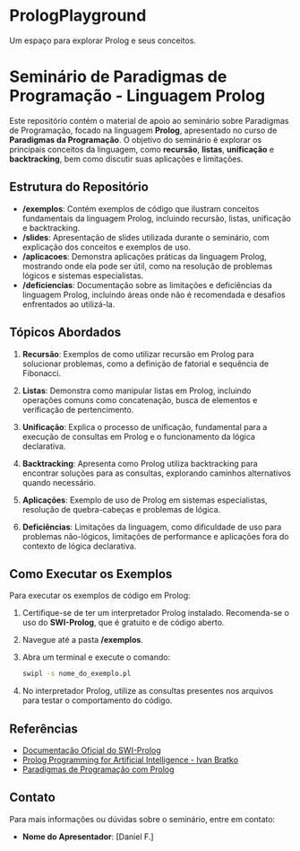 # PrologPlayground
Um espaço para explorar Prolog e seus conceitos.

# Seminário de Paradigmas de Programação - Linguagem Prolog

Este repositório contém o material de apoio ao seminário sobre Paradigmas de Programação, focado na linguagem **Prolog**, apresentado no curso de **Paradigmas da Programação**. O objetivo do seminário é explorar os principais conceitos da linguagem, como **recursão**, **listas**, **unificação** e **backtracking**, bem como discutir suas aplicações e limitações.

## Estrutura do Repositório

- **/exemplos**: Contém exemplos de código que ilustram conceitos fundamentais da linguagem Prolog, incluindo recursão, listas, unificação e backtracking.
- **/slides**: Apresentação de slides utilizada durante o seminário, com explicação dos conceitos e exemplos de uso.
- **/aplicacoes**: Demonstra aplicações práticas da linguagem Prolog, mostrando onde ela pode ser útil, como na resolução de problemas lógicos e sistemas especialistas.
- **/deficiencias**: Documentação sobre as limitações e deficiências da linguagem Prolog, incluindo áreas onde não é recomendada e desafios enfrentados ao utilizá-la.

## Tópicos Abordados

1. **Recursão**: Exemplos de como utilizar recursão em Prolog para solucionar problemas, como a definição de fatorial e sequência de Fibonacci.

2. **Listas**: Demonstra como manipular listas em Prolog, incluindo operações comuns como concatenação, busca de elementos e verificação de pertencimento.

3. **Unificação**: Explica o processo de unificação, fundamental para a execução de consultas em Prolog e o funcionamento da lógica declarativa.

4. **Backtracking**: Apresenta como Prolog utiliza backtracking para encontrar soluções para as consultas, explorando caminhos alternativos quando necessário.

5. **Aplicações**: Exemplo de uso de Prolog em sistemas especialistas, resolução de quebra-cabeças e problemas de lógica.

6. **Deficiências**: Limitações da linguagem, como dificuldade de uso para problemas não-lógicos, limitações de performance e aplicações fora do contexto de lógica declarativa.

## Como Executar os Exemplos

Para executar os exemplos de código em Prolog:

1. Certifique-se de ter um interpretador Prolog instalado. Recomenda-se o uso do **SWI-Prolog**, que é gratuito e de código aberto.
2. Navegue até a pasta **/exemplos**.
3. Abra um terminal e execute o comando:

   ```bash
   swipl -s nome_do_exemplo.pl
   ```

4. No interpretador Prolog, utilize as consultas presentes nos arquivos para testar o comportamento do código.

## Referências

- [Documentação Oficial do SWI-Prolog](https://www.swi-prolog.org/documentation)
- [Prolog Programming for Artificial Intelligence - Ivan Bratko](https://www.pearson.com)
- [Paradigmas de Programação com Prolog](https://paradigmas-prolog.org)

## Contato

Para mais informações ou dúvidas sobre o seminário, entre em contato:

- **Nome do Apresentador**: [Daniel F.]


